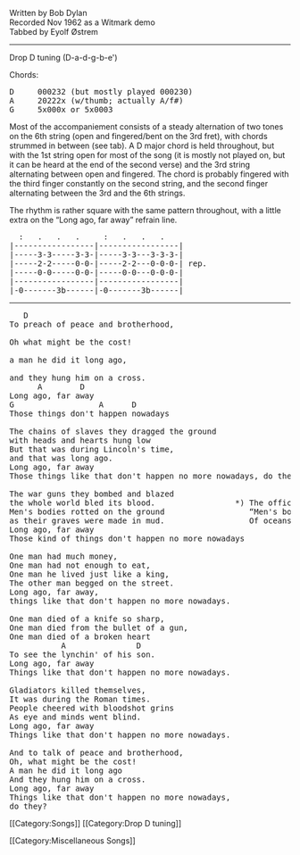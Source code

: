 Written by Bob Dylan <br>
Recorded Nov 1962 as a Witmark demo <br>
Tabbed by Eyolf Østrem

----
Drop D tuning (D-a-d-g-b-e')

Chords:

<pre>
D     000232 (but mostly played 000230)
A     20222x (w/thumb; actually A/f#)
G     5x000x or 5x0003
</pre>

Most of the accompaniement consists of a steady alternation of two
tones on the 6th string (open and fingered/bent on the 3rd fret), with
chords strummed in between (see tab). A D major chord is held
throughout, but with the 1st string open for most of the song (it is
mostly not played on, but it can be heard at the end of the second
verse) and the 3rd string alternating between open and fingered. The
chord is probably fingered with the third finger constantly on the
second string, and the second finger alternating between the 3rd and
the 6th strings.

The rhythm is rather square with the same pattern throughout, with a
little extra on the “Long ago, far away” refrain line.

<pre class="tab">
  :   .   .   .     :   .   .   .
|-----------------|-----------------|
|-----3-3-----3-3-|-----3-3---3-3-3-|
|-----2-2-----0-0-|-----2-2---0-0-0-| rep.
|-----0-0-----0-0-|-----0-0---0-0-0-|
|-----------------|-----------------|
|-0-------3b------|-0-------3b------|
</pre>

----
<pre class="verse">
   D
To preach of peace and brotherhood,

Oh what might be the cost!

a man he did it long ago,

and they hung him on a cross.
      A        D
Long ago, far away
G                  A      D
Those things don't happen nowadays

The chains of slaves they dragged the ground
with heads and hearts hung low
But that was during Lincoln's time,
and that was long ago.
Long ago, far away
Those things like that don't happen no more nowadays, do they?

The war guns they bombed and blazed
the whole world bled its blood.                 *) The official lyrics have:
Men's bodies rotted on the ground                  “Men's bodies floated on the edge
as their graves were made in mud.                  Of oceans made of mud.”
Long ago, far away
Those kind of things don't happen no more nowadays

One man had much money,
One man had not enough to eat,
One man he lived just like a king,
The other man begged on the street.
Long ago, far away,
things like that don't happen no more nowadays.

One man died of a knife so sharp,
One man died from the bullet of a gun,
One man died of a broken heart
           A               D
To see the lynchin' of his son.
Long ago, far away
Things like that don't happen no more nowadays.

Gladiators killed themselves,
It was during the Roman times.
People cheered with bloodshot grins
As eye and minds went blind.
Long ago, far away
Things like that don't happen no more nowadays.

And to talk of peace and brotherhood,
Oh, what might be the cost!
A man he did it long ago
And they hung him on a cross.
Long ago, far away
Things like that don't happen no more nowadays,
do they?
</pre>

[[Category:Songs]]
[[Category:Drop D tuning]]

[[Category:Miscellaneous Songs]]